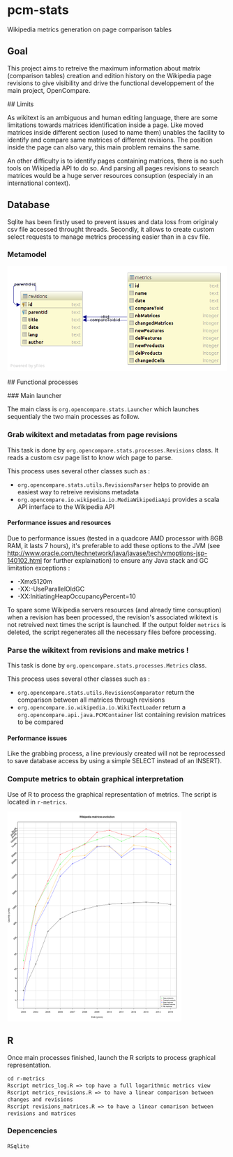 # pcm-stats

Wikipedia metrics generation on page comparison tables

## Goal

This project aims to retreive the maximum information about matrix (comparison tables) creation and edition history on the Wikipedia page revisions to give visibility and drive the functional developpement of the main project, OpenCompare.

## Limits

As wikitext is an ambiguous and human editing language, there are some limitations towards matrices identification inside a page. Like moved matrices inside different section (used to name them) unables the facility to identify and compare same matrices of different revisions. The position inside the page can also vary, this main problem remains the same.

An other difficulty is to identify pages containing matrices, there is no such tools on Wikipedia API to do so. And parsing all pages revisions to search matrices would be a huge server resources consuption (especialy in an international context).

## Database

Sqlite has been firstly used to prevent issues and data loss from originaly csv file accessed throught threads. Secondly, it allows to create custom select requests to manage metrics processing easier than in a csv file.

### Metamodel

![iDatabase metamodel](db-diagram.png)

## Functional processes

### Main launcher

The main class is `org.opencompare.stats.Launcher` which launches sequentialy the two main processes as follow.

### Grab wikitext and metadatas from page revisions

This task is done by `org.opencompare.stats.processes.Revisions` class. It reads a custom csv page list to know wich page to parse.

This process uses several other classes such as :
  - `org.opencompare.stats.utils.RevisionsParser` helps to provide an easiest way to retreive revisions metadata
  - `org.opencompare.io.wikipedia.io.MediaWikipediaApi` provides a scala API interface to the Wikipedia API

#### Performance issues and resources

Due to performance issues (tested in a quadcore AMD processor with 8GB RAM, it lasts 7 hours), it's preferable to add these options to the JVM (see http://www.oracle.com/technetwork/java/javase/tech/vmoptions-jsp-140102.html for further explaination) to ensure any Java stack and GC limitation exceptions :
 - -Xmx5120m
 - -XX:-UseParallelOldGC
 - -XX:InitiatingHeapOccupancyPercent=10

To spare some Wikipedia servers resources (and already time consuption) when a revision has been processed, the revision's associated wikitext is not retreived next times the script is launched.
If the output folder `metrics` is deleted, the script regenerates all the necessary files before processing.

### Parse the wikitext from revisions and make metrics !

This task is done by `org.opencompare.stats.processes.Metrics` class.

This process uses several other classes such as :
  - `org.opencompare.stats.utils.RevisionsComparator` return the comparison between all matrices through revisions
  - `org.opencompare.io.wikipedia.io.WikiTextLoader` return a `org.opencompare.api.java.PCMContainer` list containing revision matrices to be compared

#### Performance issues

Like the grabbing process, a line previously created will not be reprocessed to save database access by using a simple SELECT instead of an INSERT).

### Compute metrics to obtain graphical interpretation

Use of R to process the graphical representation of metrics. The script is located in `r-metrics`.

![Example of metrics graph output](metrics.png)

## R

Once main processes finished, launch the R scripts to process graphical representation.

    cd r-metrics
    Rscript metrics_log.R => top have a full logarithmic metrics view
    Rscript metrics_revisions.R => to have a linear comparison between changes and revisions
    Rscript revisions_matrices.R => to have a linear comarison between revisions and matrices
    
### Depencencies

    RSqlite
